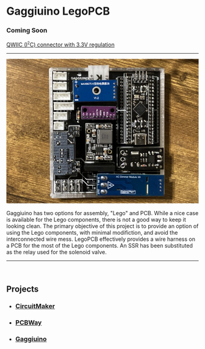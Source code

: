 # Gaggiuino LegoPCB

### <b>Coming Soon</b> 

[QWIIC (I<sup><font size="1">2</font></sup>C) connector with 3.3V regulation](/PCB/README.md#commingsoon)

---

![Fully Populated](/PCB/Images/LegoPCB_Populated.JPG)

Gaggiuino has two options for assembly, "Lego" and PCB. While a nice case is available for the Lego components, there is not a good way to keep it looking clean. The primary objective of this project is to provide an option of using the Lego components, with minimal modifiction, and avoid the interconnected wire mess. LegoPCB effectively provides a wire harness on a PCB for the most of the Lego components. An SSR has been substituted as the relay used for the solenoid valve.

---
<br>

## Projects
- ### [CircuitMaker](https://workspace.circuitmaker.com/Projects/Details/somelucky/Gaggiuino-Lego-PCB)

- ### [PCBWay](https://www.pcbway.com/project/shareproject/Gaggiuino_Lego_PCB_872e6bd4.html)

- ### [Gaggiuino](https://gaggiuino.github.io/#/)

